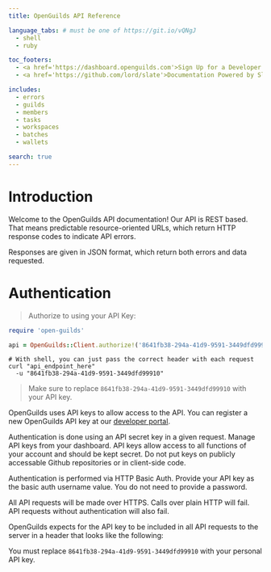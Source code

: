 ```yaml
---
title: OpenGuilds API Reference

language_tabs: # must be one of https://git.io/vQNgJ
  - shell
  - ruby

toc_footers:
  - <a href='https://dashboard.openguilds.com'>Sign Up for a Developer Key</a>
  - <a href='https://github.com/lord/slate'>Documentation Powered by Slate</a>

includes:
  - errors
  - guilds
  - members
  - tasks
  - workspaces
  - batches
  - wallets

search: true
---
```


# Introduction

Welcome to the OpenGuilds API documentation! Our API is REST based. 
That means predictable resource-oriented URLs, which return HTTP response codes 
to indicate API errors.

Responses are given in JSON format, which return both errors and data requested.

# Authentication


> Authorize to using your API Key:

```ruby
require 'open-guilds'

api = OpenGuilds::Client.authorize!('8641fb38-294a-41d9-9591-3449dfd99910')
```

```shell
# With shell, you can just pass the correct header with each request
curl "api_endpoint_here"
  -u "8641fb38-294a-41d9-9591-3449dfd99910"
```

> Make sure to replace `8641fb38-294a-41d9-9591-3449dfd99910` with your API key.

OpenGuilds uses API keys to allow access to the API. 
You can register a new OpenGuilds API key at our [developer portal](https://dashboard.openguilds.com/account).

Authentication is done using an API secret key in a given request. 
Manage API keys from your dashboard. API keys allow access to all functions of 
your account and should be kept secret. Do not put keys on publicly accessable 
Github repositories or in client-side code.

Authentication is performed via HTTP Basic Auth. 
Provide your API key as the basic auth username value. 
You do not need to provide a password.

All API requests will be made over HTTPS. Calls over plain HTTP will fail. 
API requests without authentication will also fail.

OpenGuilds expects for the API key to be included in all API requests to 
the server in a header that looks like the following:


<aside class="notice">
You must replace <code>8641fb38-294a-41d9-9591-3449dfd99910</code> with your personal API key.
</aside>
